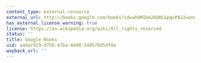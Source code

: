 ```yaml
---
content_type: external-resource
external_url: http://books.google.com/books?id=wh0M1be26O0C&pg=PA12=onepage
has_external_license_warning: true
license: https://en.wikipedia.org/wiki/All_rights_reserved
status: ''
title: Google Books
uid: aadac929-d75b-47ba-8e00-548578d5df0a
wayback_url: ''
---
```

